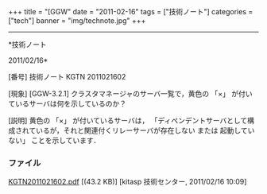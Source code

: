 ﻿+++
title = "[GGW"
date = "2011-02-16"
tags = ["技術ノート"]
categories = ["tech"]
banner = "img/technote.jpg"
+++

-----------------------------------------------------------------------------------------------------------------------------

*技術ノート

2011/02/16*


[番号]
技術ノート KGTN 2011021602

[現象]
[GGW-3.2.1] クラスタマネージャのサーバ一覧で，黄色の 「×」
が付いているサーバは何を示しているのか？

[説明]
黄色の 「×」 が付いているサーバは，
「ディペンデントサーバとして構成されているが，それと関連付くリレーサーバが存在しない
または 起動していない」 ことを示しています．


### ファイル

 
 


[KGTN2011021602.pdf](http://techreport.kitasp.net/attachments/download/484/KGTN2011021602.pdf)
 [(43.2 KB)] [kitasp 技術センター, 2011/02/16
10:09]


 


 

